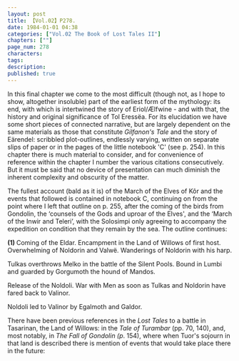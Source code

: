 ```yaml
---
layout: post
title: 【Vol.02】P278.
date: 1984-01-01 04:38
categories: ["Vol.02 The Book of Lost Tales II"]
chapters: [""]
page_num: 278
characters: 
tags: 
description: 
published: true
---
```


<p style="text-indent: 0;">
In this final chapter we come to the most difficult (though not, as I hope to show, altogether insoluble) part of the earliest form of the mythology: its end, with which is intertwined the story of Eriol/Ælfwine - and with that, the history and original significance of Tol Eressëa. For its elucidation we have some short pieces of connected narrative, but are largely dependent on the same materials as those that constitute <I>Gilfanon's Tale</I> and the story of Eärendel: scribbled plot-outlines, endlessly varying, written on separate slips of paper or in the pages of the little notebook 'C' (see p. 254). In this chapter there is much material to consider, and for convenience of reference within the chapter I number the various citations consecutively. But it must be said that no device of presentation can much diminish the inherent complexity and obscurity of the matter.
</p>

The fullest account (bald as it is) of the March of the Elves of Kôr and the events that followed is contained in notebook C, continuing on from the point where I left that outline on p. 255, after the coming of the birds from Gondolin, the ‘counsels of the Gods and uproar of the Elves', and the ‘March of the Inwir and Teleri’, with the Solosimpi only agreeing to accompany the expedition on condition that they remain by the sea. The outline continues:

<B>(1)     </B>Coming of the Eldar. Encampment in the Land of Willows of first host. Overwhelming of Noldorin and Valwë. Wanderings of Noldorin with his harp.

Tulkas overthrows Melko in the battle of the Silent Pools. Bound in Lumbi and guarded by Gorgumoth the hound of Mandos.

Release of the Noldoli. War with Men as soon as Tulkas and Noldorin have fared back to Valinor.

Noldoli led to Valinor by Egalmoth and Galdor.

There have been previous references in the <I>Lost Tales</I> to a battle in Tasarinan, the Land of Willows: in the <I>Tale of Turambar</I> (pp. 70, 140), and, most notably, in <I>The Fall of Gondolin (p</I>. 154), where when Tuor's sojourn in that land is described there is mention of events that would take place there in the future:

